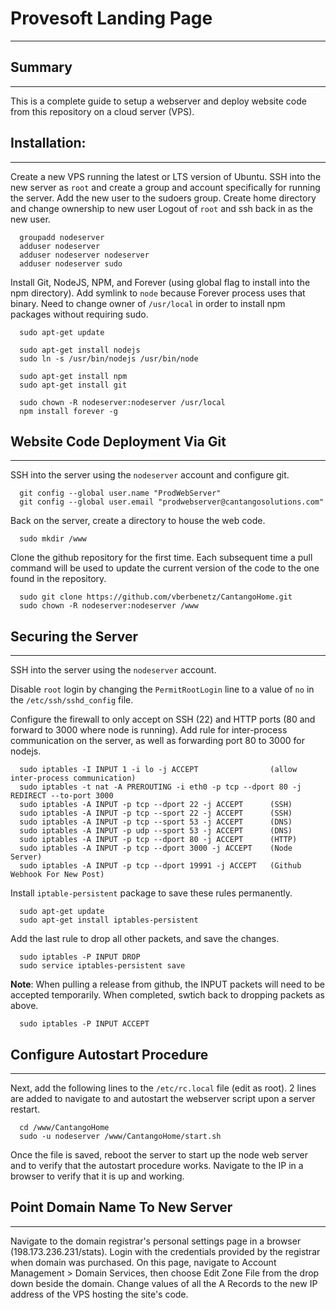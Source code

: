 # Provesoft Landing Page
---

## Summary
---
This is a complete guide to setup a webserver and deploy website code from this repository on a cloud server (VPS).

## Installation:
---
Create a new VPS running the latest or LTS version of Ubuntu.
SSH into the new server as ```root``` and
create a group and account specifically for running the server. 
Add the new user to the sudoers group.
Create home directory and change ownership to new user
Logout of ```root``` and ssh back in as the new user.
```
  groupadd nodeserver
  adduser nodeserver
  adduser nodeserver nodeserver
  adduser nodeserver sudo
```

Install Git, NodeJS, NPM, and Forever (using global flag to install into the npm directory). Add symlink to ```node``` because Forever process uses that binary. Need to change owner of ```/usr/local``` in order to install npm packages without requiring sudo.
```
  sudo apt-get update
  
  sudo apt-get install nodejs
  sudo ln -s /usr/bin/nodejs /usr/bin/node
  
  sudo apt-get install npm
  sudo apt-get install git
  
  sudo chown -R nodeserver:nodeserver /usr/local
  npm install forever -g
```

## Website Code Deployment Via Git
---
SSH into the server using the ```nodeserver``` account and configure git.
```
  git config --global user.name "ProdWebServer"
  git config --global user.email "prodwebserver@cantangosolutions.com"
```
Back on the server, create a directory to house the web code.
```
  sudo mkdir /www
```
Clone the github repository for the first time. Each subsequent time a pull command will be used to update the current version of the code to the one found in the repository.
```
  sudo git clone https://github.com/vberbenetz/CantangoHome.git
  sudo chown -R nodeserver:nodeserver /www
```
## Securing the Server
---
SSH into the server using the ```nodeserver``` account.

Disable ```root``` login by changing the ```PermitRootLogin``` line to a value of ```no``` in the ```/etc/ssh/sshd_config``` file.

Configure the firewall to only accept on SSH (22) and HTTP ports (80 and forward to 3000 where node is running). Add rule for inter-process communication on the server, as well as forwarding port 80 to 3000 for nodejs.
```
  sudo iptables -I INPUT 1 -i lo -j ACCEPT                (allow inter-process communication)
  sudo iptables -t nat -A PREROUTING -i eth0 -p tcp --dport 80 -j REDIRECT --to-port 3000
  sudo iptables -A INPUT -p tcp --dport 22 -j ACCEPT      (SSH)
  sudo iptables -A INPUT -p tcp --sport 22 -j ACCEPT      (SSH)
  sudo iptables -A INPUT -p tcp --sport 53 -j ACCEPT      (DNS)
  sudo iptables -A INPUT -p udp --sport 53 -j ACCEPT      (DNS)
  sudo iptables -A INPUT -p tcp --dport 80 -j ACCEPT      (HTTP)
  sudo iptables -A INPUT -p tcp --dport 3000 -j ACCEPT    (Node Server)
  sudo iptables -A INPUT -p tcp --dport 19991 -j ACCEPT   (Github Webhook For New Post)
```
Install ```iptable-persistent``` package to save these rules permanently.
```
  sudo apt-get update
  sudo apt-get install iptables-persistent
```
Add the last rule to drop all other packets, and save the changes.
```
  sudo iptables -P INPUT DROP
  sudo service iptables-persistent save
```

**Note**: When pulling a release from github, the INPUT packets will need to be accepted temporarily. When completed, swtich back to dropping packets as above.
```
  sudo iptables -P INPUT ACCEPT
```
## Configure Autostart Procedure
---
Next, add the following lines to the ```/etc/rc.local``` file (edit as root). 2 lines are added to navigate to and autostart the webserver script upon a server restart.
```
  cd /www/CantangoHome
  sudo -u nodeserver /www/CantangoHome/start.sh
```
Once the file is saved, reboot the server to start up the node web server and to verify that the autostart procedure works. Navigate to the IP in a browser to verify that it is up and working.
## Point Domain Name To New Server
---
Navigate to the domain registrar's personal settings page in a browser (198.173.236.231/stats). Login with the credentials provided by the registrar when domain was purchased. On this page, navigate to Account Management > Domain Services, then choose Edit Zone File from the drop down beside the domain. Change values of all the A Records to the new IP address of the VPS hosting the site's code.
